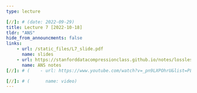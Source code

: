 ```yaml
---
type: lecture

[//]: # (date: 2022-09-29)
title: Lecture 7 [2022-10-18]
tldr: "ANS"
hide_from_announcments: false
links:
    - url: /static_files/L7_slide.pdf 
      name: slides
    - url: https://stanforddatacompressionclass.github.io/notes/lossless_iid/ans.html
      name: ANS notes
[//]: # (    - url: https://www.youtube.com/watch?v=_pn9LXPOhrU&list=PLv_7iO_xlL0Jgc35Pqn7XP5VTQ5krLMOl&index=2)

[//]: # (      name: video)
---
```






